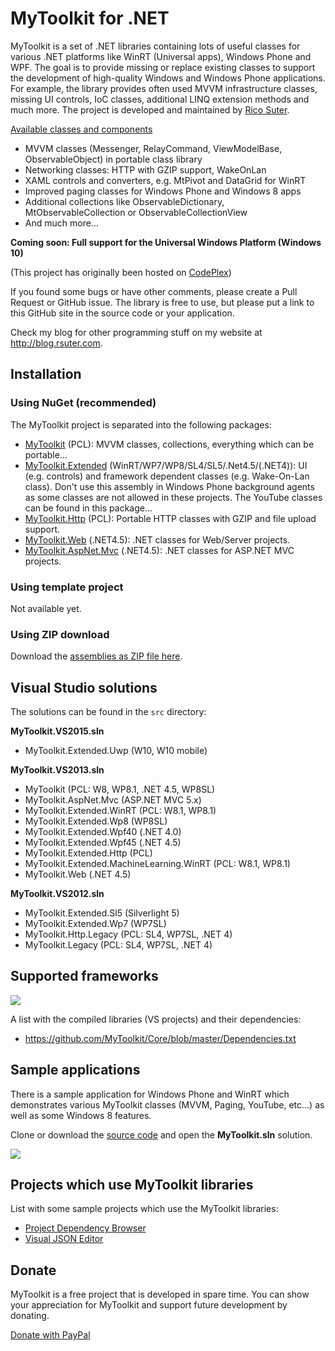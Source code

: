 # MyToolkit for .NET

MyToolkit is a set of .NET libraries containing lots of useful classes for various .NET platforms like WinRT (Universal apps), Windows Phone and WPF. The goal is to provide missing or replace existing classes to support the development of high-quality Windows and Windows Phone applications. For example, the library provides often used MVVM infrastructure classes, missing UI controls, IoC classes, additional LINQ extension methods and much more. The project is developed and maintained by [Rico Suter](http://rsuter.com).

[Available classes and components](https://github.com/MyToolkit/Core/wiki)

- MVVM classes (Messenger,  RelayCommand,  ViewModelBase,  ObservableObject) in portable class library 
- Networking classes:  HTTP with GZIP support,  WakeOnLan 
- XAML controls and converters, e.g.  MtPivot and  DataGrid for WinRT 
- Improved  paging classes for Windows Phone and Windows 8 apps 
- Additional collections like  ObservableDictionary,  MtObservableCollection or  ObservableCollectionView 
- And much more...

**Coming soon: Full support for the Universal Windows Platform (Windows 10)**

(This project has originally been hosted on [CodePlex](http://mytoolkit.codeplex.com))

If you found some bugs or have other comments, please create a Pull Request or GitHub issue. The library is free to use, but please put a link to this GitHub site in the source code or your application. 

Check my blog for other programming stuff on my website at <http://blog.rsuter.com>. 

## Installation

### Using NuGet (recommended)

The MyToolkit project is separated into the following packages:

- [MyToolkit](https://nuget.org/packages/MyToolkit) (PCL): MVVM classes, collections, everything which can be portable... 
- [MyToolkit.Extended](https://nuget.org/packages/MyToolkit.Extended) (WinRT/WP7/WP8/SL4/SL5/.Net4.5/(.NET4)): UI (e.g. controls) and framework dependent classes (e.g. Wake-On-Lan class). Don't use this assembly in Windows Phone background agents as some classes are not allowed in these projects. The  YouTube classes can be found in this package... 
- [MyToolkit.Http](https://nuget.org/packages/MyToolkit.Http) (PCL): Portable  HTTP classes with GZIP and file upload support. 
- [MyToolkit.Web](https://nuget.org/packages/MyToolkit.Web) (.NET4.5): .NET classes for Web/Server projects. 
- [MyToolkit.AspNet.Mvc](https://nuget.org/packages/MyToolkit.AspNet.Mvc) (.NET4.5): .NET classes for ASP.NET MVC projects. 

### Using template project

Not available yet. 

### Using ZIP download

Download the [assemblies as ZIP file here](https://github.com/MyToolkit/Core/releases). 

## Visual Studio solutions

The solutions can be found in the `src` directory: 

**MyToolkit.VS2015.sln**

- MyToolkit.Extended.Uwp (W10, W10 mobile)

**MyToolkit.VS2013.sln**

- MyToolkit (PCL: W8, WP8.1, .NET 4.5, WP8SL)
- MyToolkit.AspNet.Mvc (ASP.NET MVC 5.x)
- MyToolkit.Extended.WinRT (PCL: W8.1, WP8.1)
- MyToolkit.Extended.Wp8  (WP8SL)
- MyToolkit.Extended.Wpf40 (.NET 4.0)
- MyToolkit.Extended.Wpf45 (.NET 4.5)
- MyToolkit.Extended.Http (PCL)
- MyToolkit.Extended.MachineLearning.WinRT (PCL: W8.1, WP8.1)
- MyToolkit.Web (.NET 4.5)

**MyToolkit.VS2012.sln**

- MyToolkit.Extended.Sl5 (Silverlight 5)
- MyToolkit.Extended.Wp7 (WP7SL)
- MyToolkit.Http.Legacy (PCL: SL4, WP7SL, .NET 4)
- MyToolkit.Legacy (PCL: SL4, WP7SL, .NET 4)

## Supported frameworks

![](https://rawgit.com/MyToolkit/Core/master/docs/LibraryMatrix.png)

A list with the compiled libraries (VS projects) and their dependencies: 

- <https://github.com/MyToolkit/Core/blob/master/Dependencies.txt>

## Sample applications
There is a sample application for Windows Phone and WinRT which demonstrates various MyToolkit classes (MVVM, Paging, YouTube, etc...) as well as some Windows 8 features. 

Clone or download the [source code](https://github.com/MyToolkit/Core/tree/master) and open the **MyToolkit.sln** solution. 

![](https://rawgit.com/MyToolkit/Core/master/docs/SampleWindowsStoreApp.png)

## Projects which use MyToolkit libraries

List with some sample projects which use the MyToolkit libraries: 

- [Project Dependency Browser](http://projectdependencybrowser.codeplex.com/)
- [Visual JSON Editor](https://visualjsoneditor.codeplex.com/)

## Donate

MyToolkit is a free project that is developed in spare time. You can show your appreciation for MyToolkit and support future development by donating.

[Donate with PayPal](https://www.paypal.com/cgi-bin/webscr?cmd=_s-xclick&hosted_button_id=2P7BJZSVJPQWQ)

